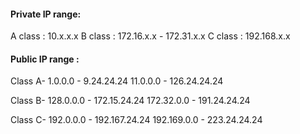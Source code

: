 #### Private IP range:
A class : 10.x.x.x
B class : 172.16.x.x - 172.31.x.x
C class : 192.168.x.x

#### Public IP range :
Class A-
1.0.0.0 - 9.24.24.24
11.0.0.0 - 126.24.24.24

Class B-
128.0.0.0 - 172.15.24.24
172.32.0.0 - 191.24.24.24

Class C-
192.0.0.0 - 192.167.24.24
192.169.0.0 - 223.24.24.24

